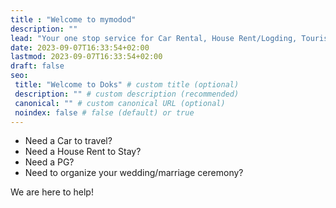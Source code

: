 ```yaml
---
title : "Welcome to mymodod"
description: ""
lead: "Your one stop service for Car Rental, House Rent/Logding, Tourism and Event Management in Bodoland Region and North East India!"
date: 2023-09-07T16:33:54+02:00
lastmod: 2023-09-07T16:33:54+02:00
draft: false
seo:
 title: "Welcome to Doks" # custom title (optional)
 description: "" # custom description (recommended)
 canonical: "" # custom canonical URL (optional)
 noindex: false # false (default) or true
---
```


- Need a Car to travel?
- Need a House Rent to Stay?
- Need a PG?
- Need to organize your wedding/marriage ceremony?

We are here to help!